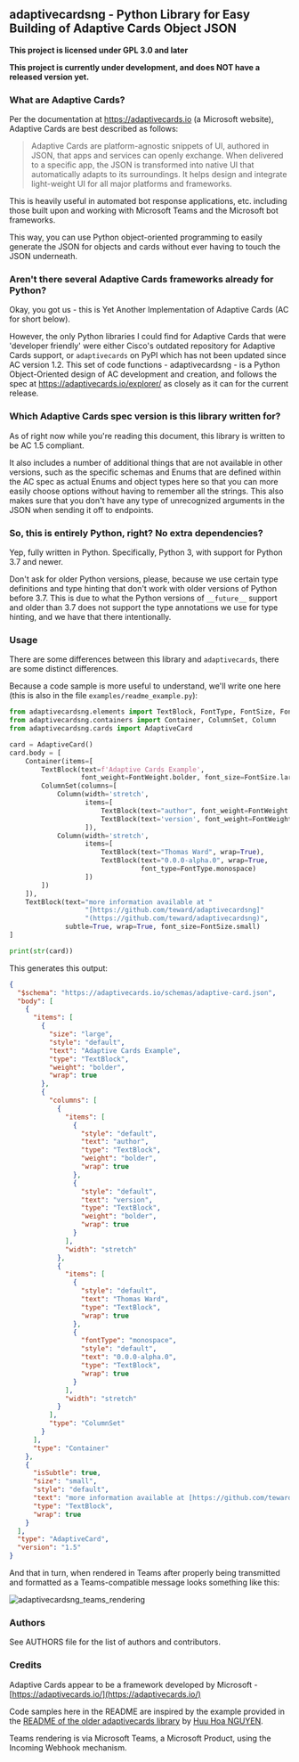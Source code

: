 ## adaptivecardsng - Python Library for Easy Building of Adaptive Cards Object JSON
**This project is licensed under GPL 3.0 and later**

**This project is currently under development, and does NOT have a released version yet.**

### What are Adaptive Cards?
Per the documentation at https://adaptivecards.io (a Microsoft website), Adaptive Cards 
are best described as follows:

  > Adaptive Cards are platform-agnostic snippets of UI, authored in JSON, 
  > that apps and services can openly exchange. When delivered to a specific 
  > app, the JSON is transformed into native UI that automatically adapts to 
  > its surroundings. It helps design and integrate light-weight UI for all 
  > major platforms and frameworks.

This is heavily useful in automated bot response applications, etc. including those 
built upon and working with Microsoft Teams and the Microsoft bot frameworks.

This way, you can use Python object-oriented programming to easily generate the JSON for objects 
and cards without ever having to touch the JSON underneath.

### Aren't there several Adaptive Cards frameworks already for Python?

Okay, you got us - this is Yet Another Implementation of Adaptive Cards (AC for short below).

However, the only Python libraries I could find for Adaptive Cards that were 'developer 
friendly' were either Cisco's outdated repository for Adaptive Cards support, or `adaptivecards` 
on PyPI which has not been updated since AC version 1.2.  This set of code functions - 
adaptivecardsng - is a Python Object-Oriented design of AC development and creation, and 
follows the spec at https://adaptivecards.io/explorer/ as closely as it can for the current release.

### Which Adaptive Cards spec version is this library written for?

As of right now while you're reading this document, this library is written to be AC 1.5 compliant.

It also includes a number of additional things that are not available in other versions, such as 
the specific schemas and Enums that are defined within the AC spec as actual Enums and object types 
here so that you can more easily choose options without having to remember all the strings. This 
also makes sure that you don't have any type of unrecognized arguments in the JSON when sending it 
off to endpoints.

### So, this is entirely Python, right?  No extra dependencies?

Yep, fully written in Python.  Specifically, Python 3, with support for Python 3.7 and newer.

Don't ask for older Python versions, please, because we use certain type definitions and type
hinting that don't work with older versions of Python before 3.7.  This is due to what the Python 
versions of `__future__` support and older than 3.7 does not support the type annotations we use 
for type hinting, and we have that there intentionally.

### Usage

There are some differences between this library and `adaptivecards`, there are some distinct 
differences.

Because a code sample is more useful to understand, we'll write one here (this is also in the file 
`examples/readme_example.py`):

```python
from adaptivecardsng.elements import TextBlock, FontType, FontSize, FontWeight
from adaptivecardsng.containers import Container, ColumnSet, Column
from adaptivecardsng.cards import AdaptiveCard

card = AdaptiveCard()
card.body = [
    Container(items=[
        TextBlock(text=f'Adaptive Cards Example',
                  font_weight=FontWeight.bolder, font_size=FontSize.large, wrap=True),
        ColumnSet(columns=[
            Column(width='stretch',
                   items=[
                       TextBlock(text="author", font_weight=FontWeight.bolder, wrap=True),
                       TextBlock(text='version', font_weight=FontWeight.bolder, wrap=True)
                   ]),
            Column(width='stretch',
                   items=[
                       TextBlock(text="Thomas Ward", wrap=True),
                       TextBlock(text="0.0.0-alpha.0", wrap=True,
                                 font_type=FontType.monospace)
                   ])
        ])
    ]),
    TextBlock(text="more information available at "
                   "[https://github.com/teward/adaptivecardsng]"
                   "(https://github.com/teward/adaptivecardsng)",
              subtle=True, wrap=True, font_size=FontSize.small)
]

print(str(card))
```

This generates this output:

```json
{
  "$schema": "https://adaptivecards.io/schemas/adaptive-card.json",
  "body": [
    {
      "items": [
        {
          "size": "large",
          "style": "default",
          "text": "Adaptive Cards Example",
          "type": "TextBlock",
          "weight": "bolder",
          "wrap": true
        },
        {
          "columns": [
            {
              "items": [
                {
                  "style": "default",
                  "text": "author",
                  "type": "TextBlock",
                  "weight": "bolder",
                  "wrap": true
                },
                {
                  "style": "default",
                  "text": "version",
                  "type": "TextBlock",
                  "weight": "bolder",
                  "wrap": true
                }
              ],
              "width": "stretch"
            },
            {
              "items": [
                {
                  "style": "default",
                  "text": "Thomas Ward",
                  "type": "TextBlock",
                  "wrap": true
                },
                {
                  "fontType": "monospace",
                  "style": "default",
                  "text": "0.0.0-alpha.0",
                  "type": "TextBlock",
                  "wrap": true
                }
              ],
              "width": "stretch"
            }
          ],
          "type": "ColumnSet"
        }
      ],
      "type": "Container"
    },
    {
      "isSubtle": true,
      "size": "small",
      "style": "default",
      "text": "more information available at [https://github.com/teward/adaptivecardsng](https://github.com/teward/adaptivecardsng)",
      "type": "TextBlock",
      "wrap": true
    }
  ],
  "type": "AdaptiveCard",
  "version": "1.5"
}
```

And that in turn, when rendered in Teams after properly being transmitted and formatted as a 
Teams-compatible message looks something like this:

![adaptivecardsng_teams_rendering](https://user-images.githubusercontent.com/327952/192674758-8cbfd8be-7b5d-430c-a63f-8a369bb1e657.png)


<!--
### Installation

While you can always download this from GitHub and run the installer, we actually do have this 
uploaded to PyPI.  So you can install it with code as simple as:

    python3 -m pip install adaptivecardsng

# We don't have installation instructions yet because this is in devel.
-->

### Authors

See AUTHORS file for the list of authors and contributors.

### Credits

Adaptive Cards appear to be a framework developed by Microsoft - [https://adaptivecards.io/](https://adaptivecards.io/)

Code samples here in the README are inspired by the example provided in the [README of 
the older adaptivecards library](https://github.com/huuhoa/adaptivecards/blob/main/README.md) by 
[Huu Hoa NGUYEN](https://github.com/huuhoa).

Teams rendering is via Microsoft Teams, a Microsoft Product, using the Incoming Webhook mechanism.
